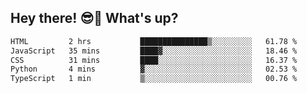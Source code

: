 ## Hey there! 😎👋 What's up?

<!--START_SECTION:waka-->

```txt
HTML         2 hrs           ███████████████▒░░░░░░░░░   61.78 %
JavaScript   35 mins         ████▓░░░░░░░░░░░░░░░░░░░░   18.46 %
CSS          31 mins         ████░░░░░░░░░░░░░░░░░░░░░   16.37 %
Python       4 mins          ▓░░░░░░░░░░░░░░░░░░░░░░░░   02.53 %
TypeScript   1 min           ▒░░░░░░░░░░░░░░░░░░░░░░░░   00.76 %
```

<!--END_SECTION:waka-->
